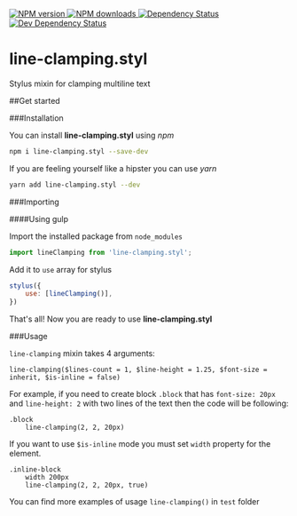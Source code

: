 [![NPM version](https://img.shields.io/npm/v/line-clamping.styl.svg) ](https://npmjs.org/package/line-clamping.styl "View this project on NPM") [ ![NPM downloads](https://img.shields.io/npm/dm/line-clamping.styl.svg) ](https://npmjs.org/package/line-clamping.styl "View this project on NPM") [ ![Dependency Status](https://img.shields.io/david/zinoroman/LineClamping.styl.svg) ](https://david-dm.org/zinoroman/LineClamping.styl "View the status of this project's dependencies on DavidDM") [ ![Dev Dependency Status](https://img.shields.io/david/dev/zinoroman/LineClamping.styl.svg)](https://david-dm.org/zinoroman/LineClamping.styl#info=devDependencies "View the status of this project's development dependencies on DavidDM")

# line-clamping.styl
Stylus mixin for clamping multiline text

##Get started

###Installation

You can install **line-clamping.styl** using *npm*

```bash
npm i line-clamping.styl --save-dev
```

If you are feeling yourself like a hipster you can use *yarn*

```bash
yarn add line-clamping.styl --dev
```

###Importing

####Using gulp

Import the installed package from `node_modules`

```javascript
import lineClamping from 'line-clamping.styl';
```

Add it to `use` array for stylus

```javascript
stylus({
    use: [lineClamping()],
})
```

That's all! Now you are ready to use **line-clamping.styl**

###Usage

`line-clamping` mixin takes 4 arguments:

```stylus
line-clamping($lines-count = 1, $line-height = 1.25, $font-size = inherit, $is-inline = false)
```

For example, if you need to create block `.block` that has `font-size: 20px` and `line-height: 2` with two lines of the text then the code will be following:

```stylus
.block
    line-clamping(2, 2, 20px)
```

If you want to use `$is-inline` mode you must set `width` property for the element.

```stylus
.inline-block
    width 200px
    line-clamping(2, 2, 20px, true)
```

You can find more examples of usage `line-clamping()` in `test` folder

